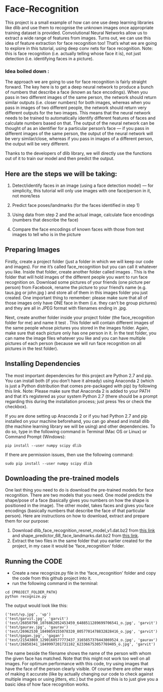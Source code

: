 # Face-Recognition
This project is a small example of how can one use deep learning libraries like dlib and use them to recognise the unknown images once appropriate training dataset is provided.
Convolutional Neural Networks allow us to extract a wide range of features from images.
Turns out, we can use this idea of feature extraction for face recognition too!
That’s what we are going to explore in this tutorial, using deep conv nets for face recognition.
Note: this is face recognition (i.e. actually telling whose face it is), not just detection (i.e. identifying faces in a picture).

### Idea boiled down :
The approach we are going to use for face recognition is fairly straight forward. 
The key here is to get a deep neural network to produce a bunch of numbers that describe a face (known as face encodings).
When you pass in two different images of the same person, the network should return similar outputs (i.e. closer numbers) for both images, whereas when you pass in images of two different people, the network should return very different outputs for the two images.
This means that the neural network needs to be trained to automatically identify different features of faces and calculate numbers based on that.
The output of the neural network can be thought of as an identifier for a particular person’s face — if you pass in different images of the same person, the output of the neural network will be very similar/close, whereas if you pass in images of a different person, the output will be very different.

Thanks to the developers of dlib library, we will directly use the functions out of it to train our model and then predict the output.

 ## Here are the steps we will be taking:
 

   1. Detect/identify faces in an image (using a face detection model) — for simplicity, this tutorial will only use images with one face/person in it, not more/less

   2. Predict face poses/landmarks (for the faces identified in step 1)

   3. Using data from step 2 and the actual image, calculate face encodings (numbers that describe the face)

   4. Compare the face encodings of known faces with those from test images to tell who is in the picture

## Preparing Images

Firstly, create a project folder (just a folder in which we will keep our code and images). For me it’s called face_recognition but you can call it whatever you like. Inside that folder, create another folder called images . This is the folder that will hold images of the different people you want to run face recognition on. Download some pictures of your friends (one picture per person) from Facebook, rename the picture to your friend’s name (e.g. taus.jpg or john.jpg ) and store all of them in this images folder you just created. One important thing to remember: please make sure that all of those images only have ONE face in them (i.e. they can’t be group pictures) and they are all in JPEG format with filenames ending in .jpg.

Next, create another folder inside your project folder (the face_recognition folder for me) and name it test . This folder will contain different images of the same people whose pictures you stored in the images folder. Again, make sure that each picture only has one person in it. In the test folder, you can name the image files whatever you like and you can have multiple pictures of each person (because we will run face recognition on all pictures in the test folder).

## Installing Dependencies

The most important dependencies for this project are Python 2.7 and pip. You can install both (if you don’t have it already) using Anaconda 2 (which is just a Python distribution that comes pre-packaged with pip) by following this link. Note: Please make sure that Anaconda 2 is added to your PATH and that it’s registered as your system Python 2.7 (there should be a prompt regarding this during the installation process; just press Yes or check the checkbox).

If you are done setting up Anaconda 2 or if you had Python 2.7 and pip installed on your machine beforehand, you can go ahead and install dlib (the machine learning library we will be using) and other dependencies. To do so, type in the following command in Terminal (Mac OS or Linux) or Command Prompt (Windows):

```
pip install --user numpy scipy dlib
```

If there are permission issues, then use the following command:

```
sudo pip install --user numpy scipy dlib
```

## Downloading the pre-trained models

One last thing you need to do is download the pre-trained models for face recognition. There are two models that you need. One model predicts the shape/pose of a face (basically gives you numbers on how the shape is positioned in the image). The other model, takes faces and gives you face encodings (basically numbers that describe the face of that particular person). Here are instructions on how to download, extract and prepare them for our purpose:

1. Download dlib_face_recognition_resnet_model_v1.dat.bz2 from [this link](http://dlib.net/files/dlib_face_recognition_resnet_model_v1.dat.bz2) and shape_predictor_68_face_landmarks.dat.bz2 from [this link](http://dlib.net/files/shape_predictor_68_face_landmarks.dat.bz2).
2. Extract the two files in the same folder that you earlier created for the project, in my case it would be 'face_recognition' folder.

## Running the CODE

- Create a new recognize.py file in the 'face_recognition' folder and copy the code from this github project into it.
- run the following command in the terminal:

```
cd {PROJECT_FOLDER_PATH}
python recognize.py
```
The output would look like this:

```
('test/vp.jpg', 'vp')
('test/garvit.jpg', 'garvit')
('test/26850798_1076862052453459_6488511289699706541_o.jpg', 'garvit')
('test/gaurav.jpg', 'gaurav')
('test/26962530_1849859155078320_8057701478832828416_o.jpg', 'garvit')
('test/gagan.jpg', 'gagan')
('test/21543869_1290160577773437_3165857376443869524_o.jpg', 'gaurav')
('test/26850341_1849997201731182_623366753057769405_o.jpg', 'garvit')

```

The name beside the filename shows the name of the person with whom the given face has matched. 
Note that this might not work too well on all images. For optimum performance with this code, try using images that have the face of the person clearly visible. Of course there are other ways of making it accurate (like by actually changing our code to check against multiple images or using jitters, etc.) but the point of this is to just give you a basic idea of how face recognition works.
